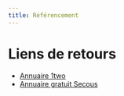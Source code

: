 ```yaml
---
title: Référencement
---
```


# Liens de retours

- [Annuaire 1two](http://www.1two.org)
- [Annuaire gratuit Secous](http://annuaire.secous.com/)